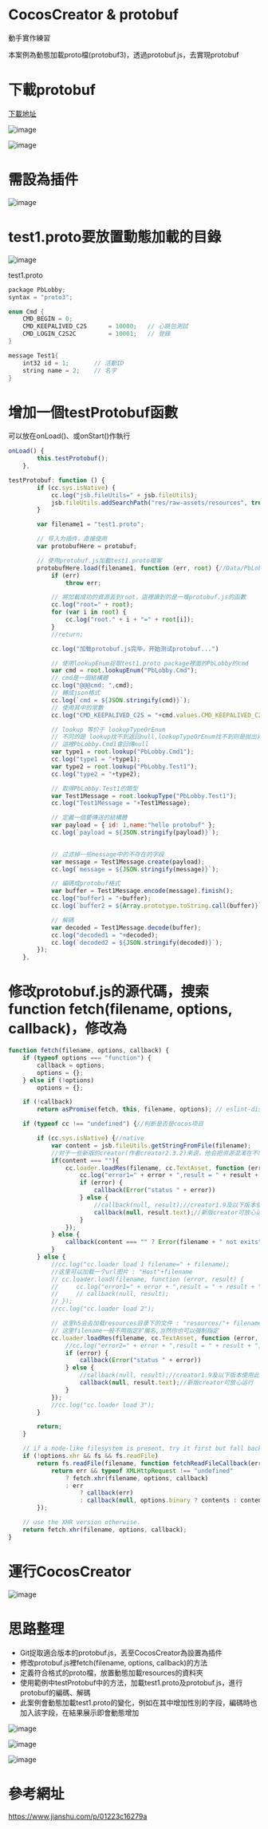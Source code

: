 # CocosCreator & protobuf

動手實作練習

本案例為動態加載proto檔(protobuf3)，透過protobuf.js，去實現protobuf

# 下載protobuf

[下載地址](https://github.com/protobufjs/protobuf.js/releases)

![image](./images/20200827143724.png)

![image](./images/20200827145024.png)

# 需設為插件

![image](./images/20200827145414.png)

# test1.proto要放置動態加載的目錄

![image](./images/20201024145734.png)

test1.proto
```c++
package PbLobby;
syntax = "proto3";

enum Cmd {
    CMD_BEGIN = 0;
    CMD_KEEPALIVED_C2S      = 10000;   // 心跳包測試
    CMD_LOGIN_C2S2C         = 10001;   // 登錄
}

message Test1{
    int32 id = 1;       // 活動ID
    string name = 2;    // 名字
}
```

# 增加一個testProtobuf函數

可以放在onLoad()、或onStart()作執行

```js
onLoad() {
        this.testProtobuf();
    },
```

```js
testProtobuf: function () {
        if (cc.sys.isNative) {
            cc.log("jsb.fileUtils=" + jsb.fileUtils);
            jsb.fileUtils.addSearchPath("res/raw-assets/resources", true);
        }

        var filename1 = "test1.proto";

        // 导入为插件，直接使用
        var protobufHere = protobuf;

        // 使用protobuf.js加載test1.proto檔案
        protobufHere.load(filename1, function (err, root) {//Data/PbLobby.proto
            if (err)
                throw err;

            // 將加載成功的資源丟到root，這裡讀到的是一堆protobuf.js的函數
            cc.log("root=" + root);
            for (var i in root) {
                cc.log("root." + i + "=" + root[i]);
            }
            //return;

            cc.log("加载protobuf.js完毕，开始测试protobuf...")

            // 使用lookupEnum捉取test1.proto package裡面的PbLobby的cmd
            var cmd = root.lookupEnum("PbLobby.Cmd");
            // cmd是一個結構體
            cc.log("@@@cmd: ",cmd);
            // 轉成json格式
            cc.log(`cmd = ${JSON.stringify(cmd)}`);
            // 使用其中的常數
            cc.log("CMD_KEEPALIVED_C2S = "+cmd.values.CMD_KEEPALIVED_C2S);

            // lookup 等价于 lookupTypeOrEnum 
            // 不同的是 lookup找不到返回null,lookupTypeOrEnum找不到则是抛出异常
            // 這裡PbLobby.Cmd1會回傳null
            var type1 = root.lookup("PbLobby.Cmd1");
            cc.log("type1 = "+type1);
            var type2 = root.lookup("PbLobby.Test1");
            cc.log("type2 = "+type2);

            // 取得PbLobby.Test1的類型
            var Test1Message = root.lookupType("PbLobby.Test1");
            cc.log("Test1Message = "+Test1Message);

            // 定義一個要傳送的結構體
            var payload = { id: 1,name:"hello protobuf" };
            cc.log(`payload = ${JSON.stringify(payload)}`);

           
            // 过滤掉一些message中的不存在的字段
            var message = Test1Message.create(payload);             
            cc.log(`message = ${JSON.stringify(message)}`);

            // 編碼成protobuf格式
            var buffer = Test1Message.encode(message).finish();
            cc.log("buffer1 = "+buffer);
            cc.log(`buffer2 = ${Array.prototype.toString.call(buffer)}`);

            // 解碼
            var decoded = Test1Message.decode(buffer);
            cc.log("decoded1 = "+decoded);
            cc.log(`decoded2 = ${JSON.stringify(decoded)}`);
        });
    },

```

# 修改protobuf.js的源代碼，搜索function fetch(filename, options, callback)，修改為

```js
function fetch(filename, options, callback) {
    if (typeof options === "function") {
        callback = options;
        options = {};
    } else if (!options)
        options = {};

    if (!callback)
        return asPromise(fetch, this, filename, options); // eslint-disable-line no-invalid-this

    if (typeof cc !== "undefined") {//判断是否是cocos项目

        if (cc.sys.isNative) {//native
            var content = jsb.fileUtils.getStringFromFile(filename);
            //对于一些新版的creator(作者creator2.3.2)来说，他会把资源混淆在不同的目录下，所以这里是没办法找到该文件的,直接使用cc.loader的loadRes方法尝试加载一次。
            if(content === ""){
                cc.loader.loadRes(filename, cc.TextAsset, function (error, result) {
                    cc.log("error1=" + error + ",result = " + result + ",type=" + typeof result);
                    if (error) {
                        callback(Error("status " + error))
                    } else {
                        //callback(null, result);//creator1.9及以下版本使用此行
                        callback(null, result.text);//新版creator可放心运行
                    }
                });
            } else {
                callback(content === "" ? Error(filename + " not exits") : null, content);
            }
        } else {
            //cc.log("cc.loader load 1 filename=" + filename);
            //这里可以加载一个url图片 : "Host"+filename
            // cc.loader.load(filename, function (error, result) {
            //     cc.log("error1=" + error + ",result = " + result + ",type=" + typeof result);
            //     // callback(null, result);
            // });
            //cc.log("cc.loader load 2");

            // 这里h5会去加载resources目录下的文件 : "resources/"+ filename
            // 这里filename一般不用指定扩展名,当然你也可以强制指定
            cc.loader.loadRes(filename, cc.TextAsset, function (error, result) {
                //cc.log("error2=" + error + ",result = " + result + ",type=" + typeof result);
                if (error) {
                    callback(Error("status " + error))
                } else {
                    //callback(null, result);//creator1.9及以下版本使用此行
                    callback(null, result.text);//新版creator可放心运行
                }
            });
            //cc.log("cc.loader load 3");
        }

        return;
    }

    // if a node-like filesystem is present, try it first but fall back to XHR if nothing is found.
    if (!options.xhr && fs && fs.readFile)
        return fs.readFile(filename, function fetchReadFileCallback(err, contents) {
            return err && typeof XMLHttpRequest !== "undefined"
                ? fetch.xhr(filename, options, callback)
                : err
                    ? callback(err)
                    : callback(null, options.binary ? contents : contents.toString("utf8"));
        });

    // use the XHR version otherwise.
    return fetch.xhr(filename, options, callback);
}
```

# 運行CocosCreator

![image](./images/20201024150444.png)

# 思路整理

- Git捉取適合版本的protobuf.js，丟至CocosCreator為設置為插件
- 修改protobuf.js裡fetch(filename, options, callback)的方法
- 定義符合格式的proto檔，放置動態加載resources的資料夾
- 使用範例中testProtobuf中的方法，加載test1.proto及protobuf.js，進行protobuf的編碼、解碼
- 此案例會動態加載test1.proto的變化，例如在其中增加性別的字段，編碼時也加入該字段，在結果展示即會動態增加

![image](./images/20201024151321.png)

![image](./images/20201024151357.png)

![image](./images/20201024151445.png)

# 參考網址

https://www.jianshu.com/p/01223c16279a
